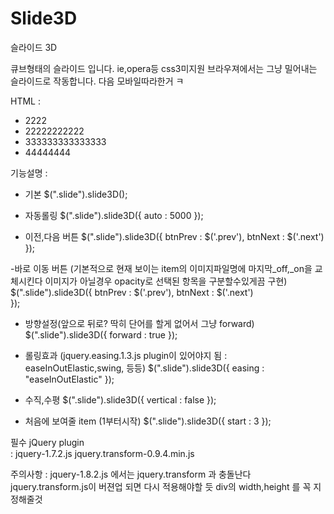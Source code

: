 Slide3D
=======

슬라이드 3D

큐브형태의 슬라이드 입니다.
ie,opera등 css3미지원 브라우져에서는 그냥 밀어내는 슬라이드로 작동합니다.
다음 모바일따라한거 ㅋ

HTML	:	
<div class="slide">
	<ul>
		<li>2222</li>
		<li>22222222222</li>
		<li>333333333333333</li>
		<li>44444444</li>
	</ul>
</div>

기능설명	: 
- 기본
	$(".slide").slide3D();


- 자동롤링
	 $(".slide").slide3D({
	 	auto : 5000
	 });
 
- 이전,다음 버튼
	$(".slide").slide3D({
		btnPrev : $('.prev'),
		btnNext : $('.next')
	});
  
-바로 이동 버튼
	(기본적으로 현재 보이는 item의 이미지파일명에 마지막_off,_on을 교체시킨다 이미지가 아닐경우 opacity로 선택된 항목을 구분할수있게끔 구현)
	$(".slide").slide3D({
	  	btnPrev : $('.prev'),
	  	btnNext : $('.next')  
	});
 
- 방향설정(앞으로 뒤로? 딱히 단어를 할게 없어서 그냥 forward)
	$(".slide").slide3D({
	  	forward : true
	});
 
- 롤링효과
	(jquery.easing.1.3.js plugin이 있어야지 됨 : easeInOutElastic,swing, 등등)
	$(".slide").slide3D({
  		easing : "easeInOutElastic"
	});
 
- 수직,수평
	$(".slide").slide3D({
  		vertical : false
	});
 
 - 처음에 보여줄 item (1부터시작)
	$(".slide").slide3D({
  		start : 3
	});
 
필수 jQuery plugin	
	: jquery-1.7.2.js
	  jquery.transform-0.9.4.min.js 

주의사항 : jquery-1.8.2.js 에서는 jquery.transform 과 충돌난다 jquery.transform.js이 버젼업 되면 다시 적용해야할 듯
 			div의 width,height 를 꼭 지정해줄것
